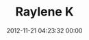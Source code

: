 ---
title: "Raylene K"
date: 2012-11-21 04:23:32 00:00
permalink: /raykay
twitter: "@rayleneknutson"
likes: [932]
id: 1598
gravatar: "http://www.gravatar.com/avatar/094da13bfcd7704489a01e3a1f56dd52"
---